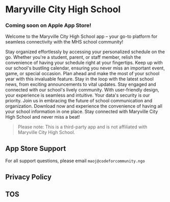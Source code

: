 # Maryville City High School

### Coming soon on Apple App Store!

Welcome to the Maryville City High School app – your go-to platform for seamless connectivity with the MHS school community!

Stay organized effortlessly by accessing your personalized schedule on the go. Whether you're a student, parent, or staff member, relish the convenience of having your schedule right at your fingertips. Keep up with our school's bustling calendar, ensuring you never miss an important event, game, or special occasion. Plan ahead and make the most of your school year with this invaluable feature. Stay in the loop with the latest school news, from exciting announcements to vital updates. Stay engaged and connected with our school's lively community. With user-friendly design, your experience is seamless and intuitive. Your data's security is our priority. Join us in embracing the future of school communication and organization. Download now and experience the convenience of having all your school information in one place. Stay connected with Maryville City High School and never miss a beat!

> Please note: This is a third-party app and is not affiliated with Maryville City High School. 

## App Store Support

For all support questions, please email `maoj@codeforcommunity.ngo`

## Privacy Policy

## TOS
